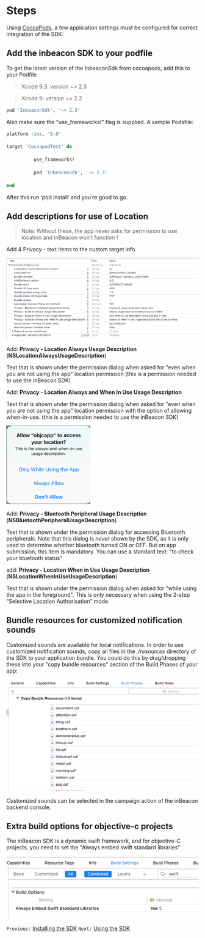 # Steps
Using [CocoaPods](https://cocoapods.org/pods/InbeaconSdk), a few application settings must be configured for correct integration of the SDK:

## Add the inbeacon SDK to your podfile
  To get the latest version of the InbeaconSdk from cocoapods, add this to your Podfile 
> Xcode 9.3: version ~> 2.3

> Xcode 9: version ~> 2.2

  ```ruby
  pod 'InbeaconSdk', '~> 2.3'
  ```
  Also make sure the "use_frameworks!" flag is supplied. A sample Podsfile:

  ```ruby
  platform :ios, '9.0'

  target 'CocoapodTest' do

         	use_frameworks!

         	pod 'InbeaconSdk', '~> 2.3'

  end
  ```
  After this run ‘pod install’ and you’re good to go.
  
## Add descriptions for use of Location 

  >Note:
  >Without these, the app never asks for permission to use location and inBeacon won’t function !
  
  Add 4 Privacy - text items to the custom target info.
  
  ![image alt text](image_18.png)

  Add: **Privacy - Location Always Usage Description**  (**NSLocationAlwaysUsageDescription**) 

  Text that is shown under the permission dialog when asked for "even when you are not using the app" location permission (this is a permission needed to use the inBeacon SDK)

  Add: **Privacy - Location Always and When In Use Usage Description**   

  Text that is shown under the permission dialog when asked for "even when you are not using the app" location permission with the option of allowing when-in-use. (this is a permission needed to use the inBeacon SDK)
  
![image alt text](image_19.png)
  
  Add: **Privacy - Bluetooth Peripheral Usage Description** (**NSBluetoothPeripheralUsageDescription**)
  
  Text that is shown under the permission dialog for accessing Bluetooth peripherals. Note that this dialog is *never* shown by the SDK, as it is only used to determine whether bluetooth turned ON or OFF. But on app submission, this item is mandatory. You can use a standard text: "to check your bluetooth status"
  
  add: **Privacy - Location When in Use Usage Description**  (**NSLocationWhenInUseUsageDescription**)

  Text that is shown under the permission dialog when asked for "while using the app in the foreground". This is only necessary when using the 2-step “Selective Location Authorisation” mode.


## Bundle resources for customized notification sounds

Customized sounds are available for local notifications. In order to use customized notification sounds, copy all files in the *./resources* directory of the SDK to your application bundle. You could do this by drag/dropping these into your "copy bundle resources" section of the Build Phases of your app:

![image alt text](image_12.png)

Customized sounds can be selected in the campaign action of the inBeacon backend console.    


## Extra build options for objective-c projects 

  The inBeacon SDK is a dynamic swift framework, and for objective-C projects, you need to set the "Always embed swift standard libraries" 
  
  ![image alt text](image_17.png)



`Previous:` [Installing the SDK](installing-the-sdk.md)   `Next:` [Using the SDK](using-the-sdk.md)